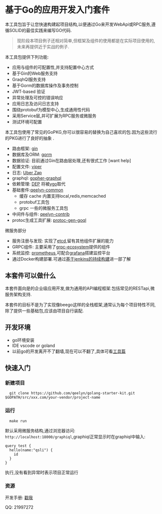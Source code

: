 基于Go的应用开发入门套件
========================

本工具包旨于让您快速构建起项目结构,以便通过Go来开发WebApi或RPC服务,遵循SOLID的最佳实践来编写GO代码.

> 现阶段本项目例子还相对简单,但框架及组件的使用都是在实际项目使用的,未来再提供近于实战的例子.

本工具包提供下列功能:

* 应用与组件的可配置性,并支持配置中心方式
* 基于Gin的Web服务支持
* GraqhQl服务支持
* 基于Gorm的数据库操作及事务控制
* JWT-based 验证
* 异常处理及可控的错误响应
* 应用日志及访问日志支持
* 围绕protobuf为模型中心,生成通用性代码
* 采用Service层,并可扩展为RPC服务或微服务
* 测试环境可配置

本工具包使用了常见的GoPKG,你可以很容易的替换为自己喜欢的包.因为这些流行的PKG进行了良好的抽象
.

* 路由框架: [gin](http://github.com/gin-gonic/gin)
* 数据库及ORM: [gorm](http://github.com/jinzhu/gorm)
* 数据验证: 目前通过Gin在路由层处理,还有很式工作 [want help]
* 配置文件: [viper](http://github.com/spf13/viper)
* 日志: [Uber Zap](http://go.uber.org/zap)
* graphql: [gopher-graphql](github.com/graph-gophers/graphql-go)
* 依赖管理: [DEP](https://golang.github.io/dep/docs/introduction.html) 将被[vgo](https://github.com/golang/vgo)取代
* 基础套件:[qeelyn-common](http://github.com/qeelyn/go-common)
  - 缓存 cache 内置支持local,redis,memcached
  - protobuf工具包
  - grpc 一些的微服务工具包
* 中间件与组件: [qeelyn-contrib](http://github.com/qeelyn/gin-contrib)
* protoc生成工具扩展: [protoc-gen-goql](http://github.com/tsingsun/protoc-gen-goql)

微服务部分

* 服务注册与发现: 实现了[etcd](https://github.com/coreos/etcd),留有其他组件扩展的能力
* GRPC组件: 主要采用了[grpc-ecosystem](https://github.com/grpc-ecosystem)提供的组件
* 系统监控: [prometheus](https://prometheus.io),可配合[grafana](https://grafana.com)搭建监控平台
* 通过Docker构建部署.可通过[基于jenkins的持续构建](./docs/subject-jenkins.md)进一部了解

本套件可以做什么
----------------
本套件面向是的企业级应用开发,做为通用的API编程框架.包括常见的RESTapi,微服务架构支持.

本套件的目标不是为了实现像beego这样的全栈框架,通常认为每个项目特性不同,除了提供一些基础包,应该由项目自行装配.

开发环境
---------

- go环境安装
- IDE vscode or goland
- 以前go的开发离开不了翻墙,现在可以不翻了,具体可看[工具篇](./docs/tools.md)  

快速入门
---------
### 新建项目
```
  git clone https://github.com/qeelyn/golang-starter-kit.git $GOPATH/src/xxx.com/your-vendor/project-name
```

### 运行
```
  make run    
```
默认采用微服务结构,通过浏览器访问: `http://localhost:18000/graphiql`,graphiql正常显示时在graphiql中输入:
```
query test {
  hello(name:"qsli") {
    id
  }
}
```
执行,没有看到异常时表示项目正常运行

### 资源

开发手册: [戳我](./docs/index.md) 

QQ: 21997272
